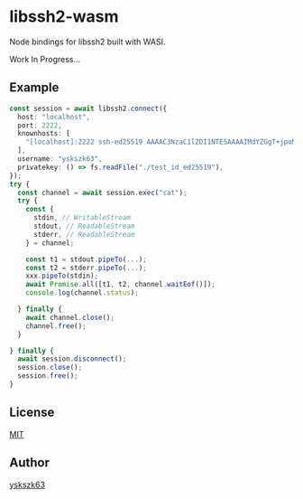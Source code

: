 # libssh2-wasm

Node bindings for libssh2 built with WASI.

Work In Progress...

## Example

```typescript
const session = await libssh2.connect({
  host: "localhost",
  port: 2222,
  knownhosts: [
    "[localhost]:2222 ssh-ed25519 AAAAC3NzaC1lZDI1NTE5AAAAIMdYZGgT+jpoNO4HLbRPzAgDzApC1ASA8MI9qV4Mn9Z6",
  ],
  username: "yskszk63",
  privatekey: () => fs.readFile("./test_id_ed25519"),
});
try {
  const channel = await session.exec("cat");
  try {
    const {
      stdin, // WritableStream
      stdout, // ReadableStream
      stderr, // ReadableStream
    } = channel;

    const t1 = stdout.pipeTo(...);
    const t2 = stderr.pipeTo(...);
    xxx.pipeTo(stdin);
    await Promise.all([t1, t2, channel.waitEof()]);
    console.log(channel.status);

  } finally {
    await channel.close();
    channel.free();
  }

} finally {
  await session.disconnect();
  session.close();
  session.free();
}
```

## License

[MIT](LICENSE)

## Author

[yskszk63](https://github.com/yskszk63)
